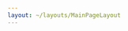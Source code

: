 ```yaml
---
layout: ~/layouts/MainPageLayout
---
```


<template v-slot:title>

## Secret Network Committees

</template>

<card-holder>

<committee-card orange>

<template v-slot:header>

### Devs

Meetings

Mondays, 3pm UTC

[Join Meeting]()

</template>

<template v-slot:body>

##### Purpose

Engineering a secret source of truth.

##### Goals

- Onboarding valuable contributors
- Building useful secret apps together

##### Responsibilities

Improving documentation for developers.

##### Iniciatives

Hackathons.

</template>

</committee-card>

<committee-card blue>

<template v-slot:header>

### Infrastructure

Meetings

Tuesdays, 4pm UTC

[Join Meeting]()

</template>

<template v-slot:body>

##### Purpose

Coordinate research into OEMs and cloud service providers that support SGX.

##### Goals

- Staying up-to-date on hardware issues

##### Responsibilities

Improving documentation for validators.

##### Iniciatives

Gathering a list of compatible hardware solutions.

</template>

</committee-card>

<committee-card red>

<template v-slot:header>

### Governance

Meetings

Wednesdays, 3pm UTC

[Join Meeting]()

</template>

<template v-slot:body>

##### Purpose

Facilitating coordination of Secret Network participants.

##### Goals

- Promoting transparent collaboration.
- Inviting everyone to join our community.
- Communicating about proposals, voting, etc.

##### Responsibilities

Making decisions cooperatively.

##### Iniciatives

Discussing project updates and governance issues.

</template>

</committee-card>

<committee-card blue>

<template v-slot:header>

### Education

Meetings

Thursdays, 4pm UTC

[Join Meeting]()

</template>

<template v-slot:body>

##### Purpose

Helping anyone understand the importance of programmable privacy.

##### Goals

- Producing relevant and accessible content.
- Clarifying Secret Network and our technologies.
- Advancing privacy as a public good.

##### Responsibilities

Creating effective content efficiently.

##### Iniciatives

Secret Foundation Wiki.

</template>

</committee-card>

<committee-card purple>

<template v-slot:header>

### Awareness

Meetings

Fridays, 3pm UTC

[Join Meeting]()

</template>

<template v-slot:body>

##### Purpose

Amplifying our network and our materials in order to drive adoption and community growth.

##### Goals

- Increasing brand awareness.
- Identifying important channels and communities.
- Connecting with high-leverage individuals and organizations.

##### Responsibilities

Disseminating and amplifying relevant content.

##### Iniciatives

- Secret branding.
- Community outreach.
- Supporting Sharing Secrets and other content initiatives.

### Infrastructure

Meetings

Every Other Tuesday, 4pm UTC

[Join Meeting]()

</template>

<template v-slot:body>

##### Purpose

Coordinate research into OEMs and cloud service providers that support SGX.

##### Goals

- Staying up-to-date on hardware issues

##### Responsibilities

Improving documentation for validators.

### Decentralization

Meetings

Every Other Tuesday, 4pm UTC

[Join Meeting]()

</template>

<template v-slot:body>

##### Purpose

To steward the network down the path of decentralization with a focus on network efficency, transparency, and community empowerment.

##### Goals

- Evaluate, discuss, and balance decentralization in the Secret Network.

##### Responsibilities

Discuss, research, and ultimately impliment inititives that empower users and help keep the network Decentralized.


</template>

</committee-card>

</card-holder>
